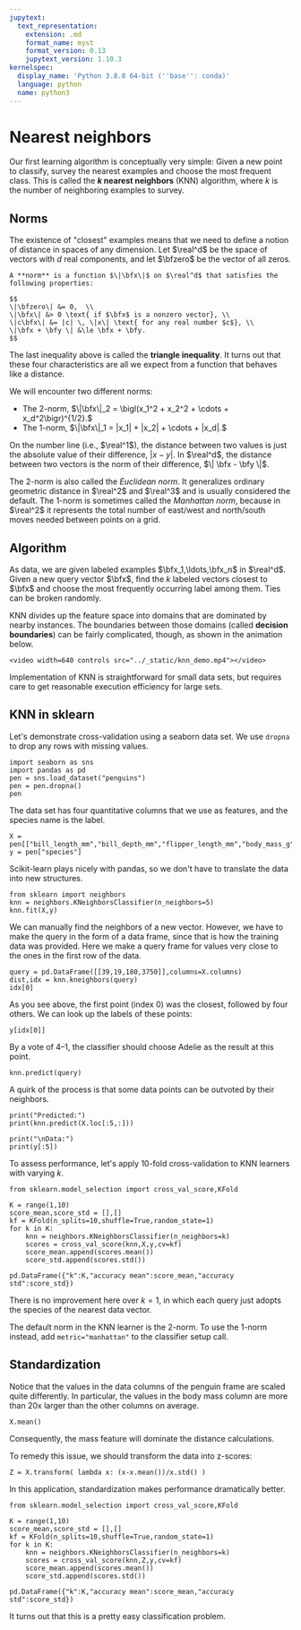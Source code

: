 ```yaml
---
jupytext:
  text_representation:
    extension: .md
    format_name: myst
    format_version: 0.13
    jupytext_version: 1.10.3
kernelspec:
  display_name: 'Python 3.8.8 64-bit (''base'': conda)'
  language: python
  name: python3
---
```

# Nearest neighbors

Our first learning algorithm is conceptually very simple: Given a new point to classify, survey the nearest examples and choose the most frequent class. This is called the **$k$ nearest neighbors** (KNN) algorithm, where $k$ is the number of neighboring examples to survey.

## Norms

The existence of "closest" examples means that we need to define a notion of distance in spaces of any dimension. Let $\real^d$ be the space of vectors with $d$ real components, and let $\bfzero$ be the vector of all zeros.

```{prf:definition}
A **norm** is a function $\|\bfx\|$ on $\real^d$ that satisfies the following properties:

$$
\|\bfzero\| &= 0,  \\ 
\|\bfx\| &> 0 \text{ if $\bfx$ is a nonzero vector}, \\ 
\|c\bfx\| &= |c| \, \|x\| \text{ for any real number $c$}, \\ 
\|\bfx + \bfy \| &\le \bfx + \bfy.
$$
```

The last inequality above is called the **triangle inequality**. It turns out that these four characteristics are all we expect from a function that behaves like a distance. 

We will encounter two different norms:

* The 2-norm, $\|\bfx\|_2 = \bigl(x_1^2 + x_2^2 + \cdots + x_d^2\bigr)^{1/2}.$
* The 1-norm, $\|\bfx\|_1 = |x_1| + |x_2| + \cdots + |x_d|.$

On the number line (i.e., $\real^1$), the distance between two values is just the absolute value of their difference, $|x-y|$. In $\real^d$, the distance between two vectors is the norm of their difference, $\| \bfx - \bfy \|$. 

The 2-norm is also called the *Euclidean norm*. It generalizes ordinary geometric distance in $\real^2$ and $\real^3$ and is usually considered the default. The 1-norm is sometimes called the *Manhattan norm*, because in $\real^2$ it represents the total number of east/west and north/south moves needed between points on a grid.

## Algorithm

As data, we are given labeled examples $\bfx_1,\ldots,\bfx_n$ in $\real^d$. Given a new query vector $\bfx$, find the $k$ labeled vectors closest to $\bfx$ and choose the most frequently occurring label among them. Ties can be broken randomly.

KNN divides up the feature space into domains that are dominated by nearby instances. The boundaries between those domains (called **decision boundaries**) can be fairly complicated, though, as shown in the animation below. 

```{raw} html
<video width=640 controls src="../_static/knn_demo.mp4"></video>
```

<!--
```{figure} knn_example.png
:name: fig-nn-example
Data vectors (dots) divide feature space into classes (colors). The decision boundaries between classes are not necessarily simple. (Figure from scikit-learn.org.) 
```
 -->

Implementation of KNN is straightforward for small data sets, but requires care to get reasonable execution efficiency for large sets.


## KNN in sklearn

Let's demonstrate cross-validation using a seaborn data set. We use `dropna` to drop any rows with missing values.
```{code-cell}
import seaborn as sns
import pandas as pd
pen = sns.load_dataset("penguins")
pen = pen.dropna()
pen
```

The data set has four quantitative columns that we use as features, and the species name is the label. 

```{code-cell}
X = pen[["bill_length_mm","bill_depth_mm","flipper_length_mm","body_mass_g"]]
y = pen["species"]
```

Scikit-learn plays nicely with pandas, so we don't have to translate the data into new structures. 

```{code-cell}
from sklearn import neighbors
knn = neighbors.KNeighborsClassifier(n_neighbors=5)
knn.fit(X,y)
```

We can manually find the neighbors of a new vector. However, we have to make the query in the form of a data frame, since that is how the training data was provided. Here we make a query frame for values very close to the ones in the first row of the data.

```{code-cell}
query = pd.DataFrame([[39,19,180,3750]],columns=X.columns)
dist,idx = knn.kneighbors(query)
idx[0]
```

As you see above, the first point (index 0) was the closest, followed by four others. We can look up the labels of these points:

```{code-cell}
y[idx[0]]
```

By a vote of 4–1, the classifier should choose Adelie as the result at this point.

```{code-cell}
knn.predict(query)
```

A quirk of the process is that some data points can be outvoted by their neighbors.

```{code-cell}
print("Predicted:")
print(knn.predict(X.loc[:5,:]))

print("\nData:")
print(y[:5])
```

To assess performance, let's apply 10-fold cross-validation to KNN learners with varying $k$.
```{code-cell}
from sklearn.model_selection import cross_val_score,KFold

K = range(1,10)
score_mean,score_std = [],[]
kf = KFold(n_splits=10,shuffle=True,random_state=1)
for k in K:
    knn = neighbors.KNeighborsClassifier(n_neighbors=k)
    scores = cross_val_score(knn,X,y,cv=kf)
    score_mean.append(scores.mean())
    score_std.append(scores.std())

pd.DataFrame({"k":K,"accuracy mean":score_mean,"accuracy std":score_std})
```

There is no improvement here over $k=1$, in which each query just adopts the species of the nearest data vector.

The default norm in the KNN learner is the 2-norm. To use the 1-norm instead, add `metric="manhattan"` to the classifier setup call.

## Standardization

Notice that the values in the data columns of the penguin frame are scaled quite differently. In particular, the values in the body mass column are more than 20x larger than the other columns on average.

```{code-cell}
X.mean()
```

Consequently, the mass feature will dominate the distance calculations. 

To remedy this issue, we should transform the data into z-scores:

```{code-cell}
Z = X.transform( lambda x: (x-x.mean())/x.std() )
```

In this application, standardization makes performance dramatically better.

```{code-cell}
from sklearn.model_selection import cross_val_score,KFold

K = range(1,10)
score_mean,score_std = [],[]
kf = KFold(n_splits=10,shuffle=True,random_state=1)
for k in K:
    knn = neighbors.KNeighborsClassifier(n_neighbors=k)
    scores = cross_val_score(knn,Z,y,cv=kf)
    score_mean.append(scores.mean())
    score_std.append(scores.std())

pd.DataFrame({"k":K,"accuracy mean":score_mean,"accuracy std":score_std})
```

It turns out that this is a pretty easy classification problem.